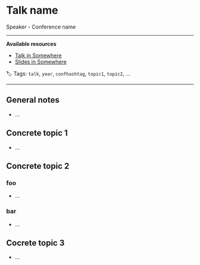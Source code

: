 # Talk name

Speaker - Conference name

------

**Available resources**

-  [Talk in Somewhere](https://somewhe.re/EcZ9dI)
-  [Slides in Somewhere](https://somewhe.re/EcZ9dI)

🏷️ Tags: `talk`, `year`, `confhashtag`, `topic1`, `topic2`, ...

------

## General notes

* ...

## Concrete topic 1

* ...

## Concrete topic 2

### foo

* ...

### bar

* ...

## Cocrete topic 3

* ...

